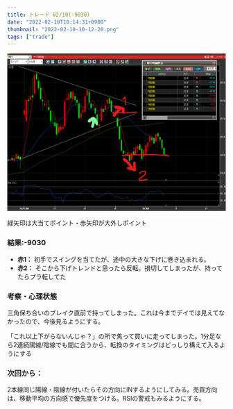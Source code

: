 ```yaml
---
title: トレード 02/10(-9030)
date: "2022-02-10T10:14:31+0900"
thumbnail: "2022-02-10-10-12-20.png"
tags: ["trade"]
---
```


![](2022-02-10-10-12-20.png)

緑矢印は大当てポイント・赤矢印が大外しポイント

### 結果:-9030

- **赤1：** 初手でスイングを当てたが、途中の大きな下げに巻き込まれる。
- **赤2：** そこから下げトレンドと思ったら反転。損切してしまったが、持ってたらプラ転してた

### 考察・心理状態
三角保ち合いのブレイク直前で持ってしまった。これは今までデイでは見えてなかったので、今後見るようにする。

「これ以上下がらないんじゃ？」の所で焦って買いに走ってしまった。1分足なら2連続陽線/陰線でも間に合うから、転換のタイミングはどっしり構えて入るようにする

### 次回から：

2本線同じ陽線・陰線が付いたらその方向にINするようにしてみる。売買方向は、移動平均の方向感で優先度をつける。RSIの警戒もみるようにする。